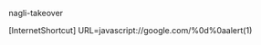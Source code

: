 nagli-takeover

<script>alert(document.domain)</script>


[InternetShortcut]
URL=javascript://google.com/%0d%0aalert(1)
